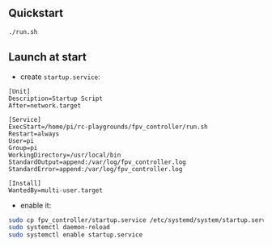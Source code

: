 ## Quickstart
```sh
./run.sh
```


## Launch at start
- create `startup.service`:
```
[Unit]
Description=Startup Script
After=network.target

[Service]
ExecStart=/home/pi/rc-playgrounds/fpv_controller/run.sh
Restart=always
User=pi
Group=pi
WorkingDirectory=/usr/local/bin
StandardOutput=append:/var/log/fpv_controller.log
StandardError=append:/var/log/fpv_controller.log

[Install]
WantedBy=multi-user.target
```

- enable it:
```sh
sudo cp fpv_controller/startup.service /etc/systemd/system/startup.service
sudo systemctl daemon-reload
sudo systemctl enable startup.service
```

